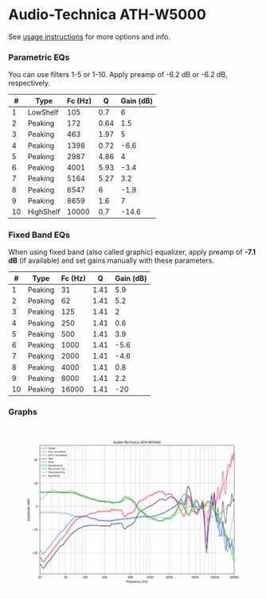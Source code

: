 # Audio-Technica ATH-W5000
See [usage instructions](https://github.com/jaakkopasanen/AutoEq#usage) for more options and info.

### Parametric EQs
You can use filters 1-5 or 1-10. Apply preamp of -6.2 dB or -6.2 dB, respectively.

|   # | Type      |   Fc (Hz) |    Q |   Gain (dB) |
|-----|-----------|-----------|------|-------------|
|   1 | LowShelf  |       105 | 0.7  |         6   |
|   2 | Peaking   |       172 | 0.64 |         1.5 |
|   3 | Peaking   |       463 | 1.97 |         5   |
|   4 | Peaking   |      1398 | 0.72 |        -6.6 |
|   5 | Peaking   |      2987 | 4.86 |         4   |
|   6 | Peaking   |      4001 | 5.93 |        -3.4 |
|   7 | Peaking   |      5164 | 5.27 |         3.2 |
|   8 | Peaking   |      6547 | 6    |        -1.9 |
|   9 | Peaking   |      8659 | 1.6  |         7   |
|  10 | HighShelf |     10000 | 0.7  |       -14.6 |

### Fixed Band EQs
When using fixed band (also called graphic) equalizer, apply preamp of **-7.1 dB** (if available) and set gains manually with these parameters.

|   # | Type    |   Fc (Hz) |    Q |   Gain (dB) |
|-----|---------|-----------|------|-------------|
|   1 | Peaking |        31 | 1.41 |         5.9 |
|   2 | Peaking |        62 | 1.41 |         5.2 |
|   3 | Peaking |       125 | 1.41 |         2   |
|   4 | Peaking |       250 | 1.41 |         0.6 |
|   5 | Peaking |       500 | 1.41 |         3.9 |
|   6 | Peaking |      1000 | 1.41 |        -5.6 |
|   7 | Peaking |      2000 | 1.41 |        -4.6 |
|   8 | Peaking |      4000 | 1.41 |         0.8 |
|   9 | Peaking |      8000 | 1.41 |         2.2 |
|  10 | Peaking |     16000 | 1.41 |       -20   |

### Graphs
![](./Audio-Technica%20ATH-W5000.png)
